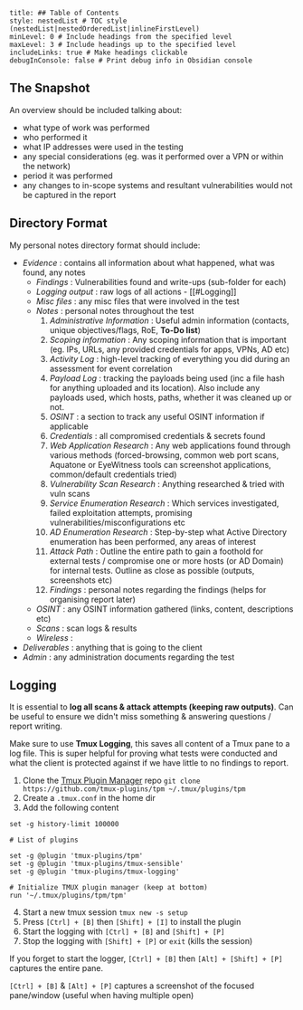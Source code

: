 ```table-of-contents
title: ## Table of Contents
style: nestedList # TOC style (nestedList|nestedOrderedList|inlineFirstLevel)
minLevel: 0 # Include headings from the specified level
maxLevel: 3 # Include headings up to the specified level
includeLinks: true # Make headings clickable
debugInConsole: false # Print debug info in Obsidian console
```
## The Snapshot
An overview should be included talking about:
- what type of work was performed
- who performed it
- what IP addresses were used in the testing
- any special considerations (eg. was it performed over a VPN or within the network)
- period it was performed
- any changes to in-scope systems and resultant vulnerabilities would not be captured in the report

## Directory Format
My personal notes directory format should include:
- *Evidence* : contains all information about what happened, what was found, any notes
	- *Findings* : Vulnerabilities found and write-ups (sub-folder for each)
	- *Logging output* : raw logs of all actions - [[#Logging]]
	- *Misc files* : any misc files that were involved in the test
	- *Notes* : personal notes throughout the test
		1. *Administrative Information* : Useful admin information (contacts, unique objectives/flags, RoE, **To-Do list**)
		2. *Scoping information* : Any scoping information that is important (eg. IPs, URLs, any provided credentials for apps, VPNs, AD etc)
		3. *Activity Log* : high-level tracking of everything you did during an assessment for event correlation
		4. *Payload Log* : tracking the payloads being used (inc a file hash for anything uploaded and its location). Also include any payloads used, which hosts, paths, whether it was cleaned up or not.
		5. *OSINT* : a section to track any useful OSINT information if applicable
		6. *Credentials* : all compromised credentials & secrets found
		7. *Web Application Research* : Any web applications found through various methods (forced-browsing, common web port scans, Aquatone or EyeWitness tools can screenshot applications, common/default credentials tried)
		8. *Vulnerability Scan Research* : Anything researched & tried with vuln scans
		9. *Service Enumeration Research* : Which services investigated, failed exploitation attempts, promising vulnerabilities/misconfigurations etc
		10. *AD Enumeration Research* : Step-by-step what Active Directory enumeration has been performed, any areas of interest
		11. *Attack Path* : Outline the entire path to gain a foothold for external tests / compromise one or more hosts (or AD Domain) for internal tests. Outline as close as possible (outputs, screenshots etc)
		12. *Findings* : personal notes regarding the findings (helps for organising report later)
	- *OSINT* : any OSINT information gathered (links, content, descriptions etc)
	- *Scans* : scan logs & results
	- *Wireless* :
- *Deliverables* : anything that is going to the client
- *Admin* : any administration documents regarding the test

## Logging
It is essential to **log all scans & attack attempts (keeping raw outputs)**. Can be useful to ensure we didn't miss something & answering questions / report writing.

Make sure to use **Tmux Logging**, this saves all content of a Tmux pane to a log file. This is super helpful for proving what tests were conducted and what the client is protected against if we have little to no findings to report.

1. Clone the [Tmux Plugin Manager](https://github.com/tmux-plugins/tpm) repo
`git clone https://github.com/tmux-plugins/tpm ~/.tmux/plugins/tpm`
2. Create a `.tmux.conf` in the home dir
3. Add the following content
```
set -g history-limit 100000

# List of plugins

set -g @plugin 'tmux-plugins/tpm'
set -g @plugin 'tmux-plugins/tmux-sensible'
set -g @plugin 'tmux-plugins/tmux-logging'

# Initialize TMUX plugin manager (keep at bottom)
run '~/.tmux/plugins/tpm/tpm'
```
4. Start a new tmux session `tmux new -s setup`
5. Press `[Ctrl] + [B]` then `[Shift] + [I]` to install the plugin
6. Start the logging with `[Ctrl] + [B]` and `[Shift] + [P]`
7. Stop the logging with `[Shift] + [P]` or `exit` (kills the session)

If you forget to start the logger, `[Ctrl] + [B]` then `[Alt] + [Shift] + [P]` captures the entire pane.

`[Ctrl] + [B]` & `[Alt] + [P]` captures a screenshot of the focused pane/window (useful when having multiple open)